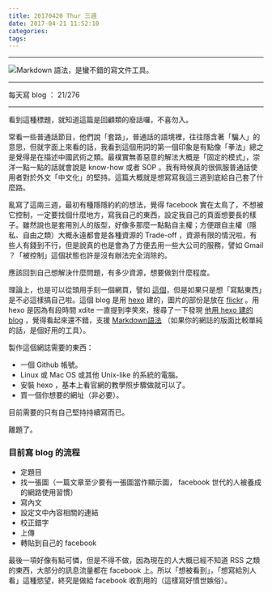```yaml
---
title: 20170420 Thur 三週
date: 2017-04-21 11:52:10
categories:
tags:
---
```


---

![Markdown 語法，是蠻不錯的寫文件工具。](https://c1.staticflickr.com/3/2889/33784908390_c3db69e871_o.png)

---

每天寫 blog ： 21/276

---

看到這種標題，就知道這篇是回顧類的廢話囉，不喜勿入。

常看一些普通話節目，他們說「套路」，普通話的語境裡，往往隱含著「騙人」的意思，但就字面上來看的話，我看到這個用詞的第一個印象是有點像「拳法」總之是覺得是在描述中國武術之類。最樸實無善惡意的解法大概是「固定的模式」，崇洋一點一點的話就會說是 know-how 或者 SOP 。我有時候真的很佩服普通話使用者對於外文「中文化」的堅持。這篇大概就是想寫寫我這三週到底給自己套了什麼路。

<!-- more -->

亂寫了這兩三週，最初有種隱隱約約的想法，覺得 facebook 實在太鳥了，不想被它控制，一定要找個什麼地方，寫我自己的東西，設定我自己的頁面想要長的樣子。雖然說也是套用別人的版型，好像多那麼一點點自主權；方便跟自主權（隱私、自由之類）大概永遠都會是各種資源的 Trade-off ，資源有限的情況啦，有些人有錢到不行，但是說真的也是會為了方便去用一些大公司的服務，譬如 Gmail ？「被控制」這個狀態也許是沒有辦法完全消除的。

應該回到自己想解決什麼問題，有多少資源，想要做到什麼程度。

理論上，也是可以從頭用手刻一個網頁，譬如 [這個](https://jchans.github.io/)，但是如果只是想「寫點東西」是不必這樣搞自己啦。這個 blog 是用 [hexo](https://hexo.io/zh-tw/) 建的，圖片的部份是放在 [flickr](https://www.flickr.com/) 。用 hexo 是因為有段時間 xdite 一直提到李笑來，搜尋了一下發現 [他用 hexo 建的 blog](http://lixiaolai.com/) ，覺得看起來還不錯，支援 [Markdown語法](http://markdown.tw/) （如果你的網誌的版面比較單純的話，是個好用的工具）。

製作這個網誌需要的東西：

- 一個 Github 帳號。
- Linux 或 Mac OS 或其他 Unix-like 的系統的電腦。
- 安裝 hexo ，基本上看官網的教學照步驟做就可以了。
- 買一個你想要的網址（非必要）。

目前需要的只有自己堅持持續寫而已。

離題了。

### 目前寫 blog 的流程

- 定題目
- 找一張圖（一篇文章至少要有一張圖當作顯示圖， facebook 世代的人被養成的網路使用習慣）
- 寫內文
- 設定文中內容相關的連結
- 校正錯字
- 上傳
- 轉貼到自己的 facebook

最後一項好像有點可憐，但是不得不做，因為現在的人大概已經不知道 RSS 之類的東西，大部分的訊息流量都在 facebook 上。所以「想被看到」，「想寫給別人看」這種慾望，終究是做給 facebook 收割用的（這樣寫好憤世嫉俗）。
